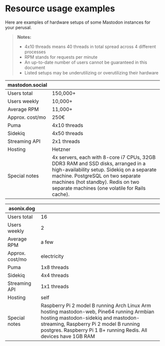 Resource usage examples
=======================

Here are examples of hardware setups of some Mastodon instances for your perusal.

> **Notes:**
>
> - 4x10 threads means 40 threads in total spread across 4 different processes
> - RPM stands for requests per minute
> - An up-to-date number of users cannot be guaranteed in this document
> - Listed setups may be underutilizing or overutilizing their hardware

|mastodon.social| |
|-------------------|-|
|Users total|150,000+|
|Users weekly|10,000+|
|Average RPM|11,000+|
|Approx. cost/mo|250€|
|Puma|4x10 threads|
|Sidekiq|4x50 threads|
|Streaming API|2x1 threads|
|Hosting|Hetzner|
|Special notes|4x servers, each with 8-core i7 CPUs, 32GB DDR3 RAM and SSD disks, arranged in a high-availability setup. Sidekiq on a separate machine. PostgreSQL on two separate machines (hot standby). Redis on two separate machines (one volatile for Rails cache).|

|asonix.dog| |
|-------------------|-|
|Users total|16|
|Users weekly|2|
|Average RPM|a few|
|Approx. cost/mo|electricity|
|Puma|1x8 threads|
|Sidekiq|4x4 threads|
|Streaming API|1x1 threads|
|Hosting|self|
|Special notes|Raspberry Pi 2 model B running Arch Linux Arm hosting mastodon-web, Pine64 running Armbian hosting mastodon-sidekiq and mastodon-streaming, Raspberry Pi 2 model B running postgres.  Raspberry Pi 1 B+ running Redis. All devices have 1GB RAM|
